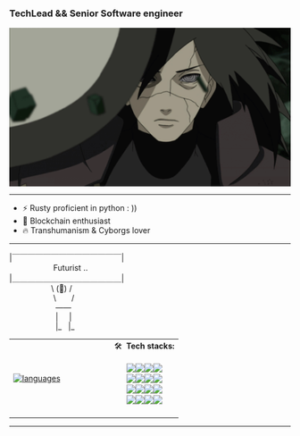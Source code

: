 
<h3> TechLead && Senior Software engineer </h3>
<img align="center" width="560" alt="madara" src="madara-madara-uchiha.2.gif">
<hr>
 <ul>
    <li>⚡ Rusty proficient in python : )) </li>
    <li>🌱 Blockchain enthusiast </li>
    <li>🔥 Transhumanism & Cyborgs lover </li>
    <!-- <li>🧠 Could be a way to bring deads back to life, forcefully!! </li> -->
    
</ul> 

<hr>

|￣￣￣￣￣￣￣￣￣￣￣￣￣￣| <br>
&nbsp;&nbsp;&nbsp;&nbsp;&nbsp;&nbsp;&nbsp;&nbsp;&nbsp;&nbsp;&nbsp;&nbsp;&nbsp;&nbsp;&nbsp;&nbsp;&nbsp;&nbsp;&nbsp; Futurist .. <br>
|＿＿＿＿＿＿＿＿＿＿＿＿＿＿| <br>
&nbsp;&nbsp;&nbsp;&nbsp;&nbsp;&nbsp;&nbsp;&nbsp;&nbsp;&nbsp;&nbsp;&nbsp;&nbsp;&nbsp;&nbsp;&nbsp;&nbsp;&nbsp; \ (👀) / <br>
&nbsp;&nbsp;&nbsp;&nbsp;&nbsp;&nbsp;&nbsp;&nbsp;&nbsp;&nbsp;&nbsp;&nbsp;&nbsp;&nbsp;&nbsp;&nbsp;&nbsp;&nbsp;&nbsp;&nbsp;\ &nbsp;&nbsp;&nbsp;&nbsp;&nbsp; / <br>
&nbsp;&nbsp;&nbsp;&nbsp;&nbsp;&nbsp;&nbsp;&nbsp;&nbsp;&nbsp;&nbsp;&nbsp;&nbsp;&nbsp;&nbsp;&nbsp;&nbsp;&nbsp;&nbsp;&nbsp; —— <br>
&nbsp;&nbsp;&nbsp;&nbsp;&nbsp;&nbsp;&nbsp;&nbsp;&nbsp;&nbsp;&nbsp;&nbsp;&nbsp;&nbsp;&nbsp;&nbsp;&nbsp;&nbsp;&nbsp;&nbsp; |&nbsp;&nbsp;&nbsp;&nbsp;&nbsp;| <br>
&nbsp;&nbsp;&nbsp;&nbsp;&nbsp;&nbsp;&nbsp;&nbsp;&nbsp;&nbsp;&nbsp;&nbsp;&nbsp;&nbsp;&nbsp;&nbsp;&nbsp;&nbsp;&nbsp;&nbsp;&nbsp;|_ &nbsp; |_ <br>


|||
|:--------------------------------------:|:-----------------------------------------:|
|<a href="https://github.com/anuraghazra/github-readme-stats"><img alt="languages" style="width:100%;" src="https://github-readme-stats.vercel.app/api/top-langs/?username=salva-imm&hide=html,css,javascript&theme=gotham"/></a> &nbsp; &nbsp; &nbsp; &nbsp; &nbsp; &nbsp; &nbsp; &nbsp; &nbsp; &nbsp; &nbsp;  | <span> 🛠 <b>&nbsp;Tech stacks:</b> <br>&nbsp; &nbsp; &nbsp; &nbsp;  &nbsp;&nbsp; &nbsp; <br> <img src="https://img.shields.io/badge/-Python-05122A?style=flat&logo=python" /><img src="https://img.shields.io/badge/-Rust-05122A?style=flat&logo=rust&logoColor=fff" /><img src="https://img.shields.io/badge/-JavaScript-05122A?style=flat&logo=javascript" /><img src="https://img.shields.io/badge/-Actix-05122A?style=flat&logo=actix-web" /><br><img src="https://img.shields.io/badge/-Tokio-05122A?style=flat&logo=tokio" /><img src="https://img.shields.io/badge/-Django-05122A?style=flat&logo=django&logoColor=3ad117" /><img src="https://img.shields.io/badge/-Flask-05122A?style=flat&logo=flask" /><img src="https://img.shields.io/badge/-tornado-05122A?style=flat&logo=tornado" /><br><img src="https://img.shields.io/badge/-aiohttp-05122A?style=flat&logo=aiohttp" /><img src="https://img.shields.io/badge/-fastapi-05122A?style=flat&logo=fastapi" /><img src="https://img.shields.io/badge/-celery-05122A?style=flat&logo=celery" /><img src="https://img.shields.io/badge/-express.js-05122A?style=flat&logo=express" /><br><img src="https://img.shields.io/badge/-redis-05122A?style=flat&logo=redis" /><img src="https://img.shields.io/badge/-postgresql-05122A?style=flat&logo=postgresql" /><img src="https://img.shields.io/badge/-nginx-05122A?style=flat&logo=nginx" /><img src="https://img.shields.io/badge/-git-05122A?style=flat&logo=git" /><br><a href="https://github.com/salva-imm/github-profile-trophy"><img style="width:60%;" src="https://github-profile-trophy.vercel.app/?username=salva-imm&theme=onedark&row=2&column=3" alt=""></a>|


<hr>






